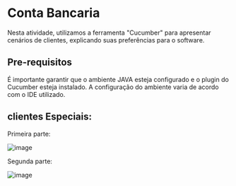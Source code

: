 # Conta Bancaria
Nesta atividade, utilizamos a ferramenta "Cucumber" para apresentar cenários de clientes, explicando suas preferências para o software.

## Pre-requisitos 
É importante garantir que o ambiente JAVA esteja configurado e o plugin do Cucumber esteja instalado. A configuração do ambiente varia de acordo com o IDE utilizado.

## clientes Especiais:

Primeira parte:
 
![image](https://github.com/ojoaovf/ContaBancaria/assets/99789822/71eab509-19a1-413c-b6b5-e53db34f39ff)


Segunda parte: 

![image](https://github.com/ojoaovf/ContaBancaria/assets/99789822/afbe6256-1c12-401f-97df-83a9ede2955f)
